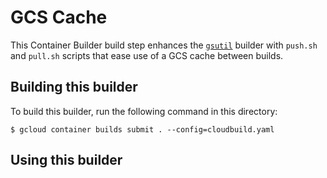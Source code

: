 # GCS Cache

This Container Builder build step enhances the
[`gsutil`](https://github.com/GoogleCloudPlatform/cloud-builders/tree/master/gsutil)
builder with `push.sh` and `pull.sh` scripts that ease use of a GCS cache
between builds.

## Building this builder

To build this builder, run the following command in this directory:

    $ gcloud container builds submit . --config=cloudbuild.yaml

## Using this builder
